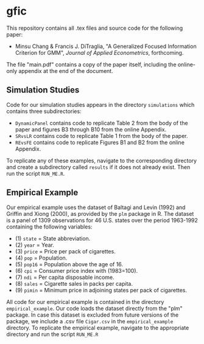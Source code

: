 gfic
====
This repository contains all .tex files and source code for the following paper:

* Minsu Chang & Francis J. DiTraglia, "A Generalized Focused Information Criterion for GMM", *Journal of Applied Econometrics*, forthcoming. 

The file "main.pdf" contains a copy of the paper itself, including the online-only appendix at the end of the document.

Simulation Studies
-------------------
Code for our simulation studies appears in the directory `simulations` which
contains three subdirectories:

  * `DynamicPanel` contains code to replicate Table 2 from the body of the paper 
  and figures B3 through B10 from the online Appendix.
  * `SRvsLR` contains code to replicate Table 1 from the body of the paper.
  * `REvsFE` contains code to replicate Figures B1 and B2 from the online
  Appendix.
  
To replicate any of these examples, navigate to the corresponding directory and
create a subdirectory called `results` if it does not already exist. Then run 
the script `RUN_ME.R`. 

Empirical Example
-----------------

Our empirical example uses the dataset of Baltagi and Levin (1992) and Griffin and Xiong (2000), as provided by the `plm` package in R. 
The dataset is a panel of 1309 observations for 46 U.S. states over the period 1963-1992 containing the following variables:

* (1) `state` = State abbreviation.
* (2) `year` = Year.
* (3) `price` = Price per pack of cigarettes.
* (4) `pop` = Population.
* (5) `pop16` = Population above the age of 16.
* (6) `cpi` = Consumer price index with (1983=100).
* (7) `ndi` = Per capita disposable income.
* (8) `sales` = Cigarette sales in packs per capita.
* (9) `pimin` = Minimum price in adjoining states per pack of cigarettes. 

All code for our empirical example is contained in the directory `empirical_example`. 
Our code loads the dataset directly from the "plm" package.
In case this dataset is excluded from future versions of the package, we include a .csv file `Cigar.csv` in the `empirical_example` directory.
To replicate the empirical example, navigate to the appropriate directory and run the script `RUN_ME.R`
